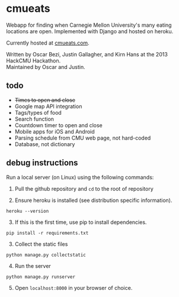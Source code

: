 cmueats
=======

Webapp for finding when Carnegie Mellon University's many eating locations are open.
Implemented with Django and hosted on heroku.

Currently hosted at [cmueats.com](http://www.cmueats.com).  

Written by Oscar Bezi, Justin Gallagher, and Kirn Hans at the 2013 HackCMU Hackathon.  
Maintained by Oscar and Justin.

todo
----
- ~~Times to open and close~~
- Google map API integration
- Tags/types of food
- Search function
- Countdown timer to open and close
- Mobile apps for iOS and Android
- Parsing schedule from CMU web page, not hard-coded
- Database, not dictionary


debug instructions
------------------

Run a local server (on Linux) using the following commands:

1. Pull the github repository and `cd` to the root of repository

2. Ensure heroku is installed (see distribution specific information).
  
  `heroku --version`

3. If this is the first time, use pip to install dependencies.

  `pip install -r requirements.txt`

3. Collect the static files

  `python manage.py collectstatic`

4. Run the server

  `python manage.py runserver`

5. Open `localhost:8000` in your browser of choice.
